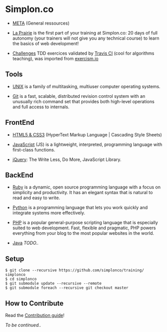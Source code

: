 # Simplon.co

* [META](https://github.com/simplonco/meta-training) (General ressources)

* [La Prairie](https://github.com/simplonco/prairie) is the first part of your training at Simplon.co: 20 days of full autonomy (your trainers will not give you any technical course) to learn the basics of web development!

* [Challenges](https://github.com/simplonco/challenges) TDD exercices validated by [Travis CI](https://travis-ci.org/) (cool for algorithms teaching), was imported from [exercism.io](http://exercism.io/)

## Tools 

* [UNIX](https://github.com/simplonco/unix-training)
  is a family of multitasking, multiuser computer operating systems.

* [Git](https://github.com/simplonco/git-training)
  is a fast, scalable, distributed revision control
  system with an unusually rich command set that provides both
  high-level operations and full access to internals.

## FrontEnd

* [HTML5 & CSS3](https://github.com/simplonco/html-css-training)
  (HyperText Markup Language | Cascading Style Sheets)

* [JavaScript](https://github.com/simplonco/js-training)
  (JS) is a lightweight, interpreted, programming language with first-class functions.

* [jQuery](https://github.com/simplonco/jquery-training):
  The Write Less, Do More, JavaScript Library.

## BackEnd

* [Ruby](https://github.com/simplonco/ruby-training)
  is a dynamic, open source programming language with a focus on simplicity and productivity.
  It has an elegant syntax that is natural to read and easy to write. 

* [Python](https://github.com/simplonco/python-training)
  is a programming language that lets you work quickly and integrate systems more effectively.

* [PHP](https://github.com/simplonco/php-training)
  is a popular general-purpose scripting language that is especially suited to web development.
  Fast, flexible and pragmatic, PHP powers everything from your blog to the most popular websites in the world.

* [Java](https://github.com/simplonco/java-training)
  _TODO.._

## Setup

```shell
$ git clone --recursive https://github.com/simplonco/training/ simplonco
$ cd simplonco
$ git submodule update --recursive --remote
$ git submodule foreach --recursive git checkout master
```

## How to Contribute

Read the [Contribution guide](https://github.com/simplonco/training/blob/master/CONTRIBUTING.md)!


_To be continued.._
